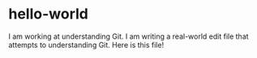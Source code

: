 # hello-world
I am working at understanding Git.
I am writing a real-world edit file that attempts to understanding Git.
Here is this file!
